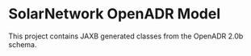# SolarNetwork OpenADR Model

This project contains JAXB generated classes from the OpenADR 2.0b schema.
